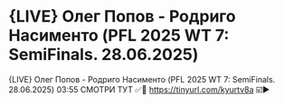 # {LIVE} Олег Попов - Родриго Насименто (PFL 2025 WT 7: SemiFinals. 28.06.2025)
{LIVE} Олег Попов - Родриго Насименто (PFL 2025 WT 7: SemiFinals. 28.06.2025) 03:55
СМОТРИ ТУТ ✅🔴 https://tinyurl.com/kyurtv8a ☑️▶️

